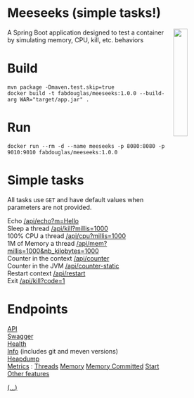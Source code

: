 # Meeseeks (simple tasks!)
<img align="right" width="25%" src="docs/meeseeks.png">
A Spring Boot application designed to test a container by simulating memory, CPU, kill, etc. behaviors

# Build
```
mvn package -Dmaven.test.skip=true
docker build -t fabdouglas/meeseeks:1.0.0 --build-arg WAR="target/app.jar" .
```

# Run
```
docker run --rm -d --name meeseeks -p 8080:8080 -p 9010:9010 fabdouglas/meeseeks:1.0.0
```

# Simple tasks
All tasks use `GET` and have default values when parameters are not provided.

Echo [/api/echo?m=Hello](http://localhost:8080/api/echo)  
Sleep a thread [/api/kill?millis=1000](http://localhost:8080/api/sleep)  
100% CPU a thread [/api/cpu?millis=1000](http://localhost:8080/api/cpu)  
1M of Memory a thread [/api/mem?millis=1000&nb_kilobytes=1000](http://localhost:8080/api/mem)  
Counter in the context [/api/counter](http://localhost:8080/api/counter)  
Counter in the JVM [/api/counter-static](http://localhost:8080/api/counter-static)  
Restart context [/api/restart](http://localhost:8080/api/restart)  
Exit [/api/kill?code=1](http://localhost:8080/api/exit)  

# Endpoints
[API](http://localhost:8080/api)  
[Swagger](http://localhost:8080/swagger-ui.html)  
[Health](http://localhost:8080/manage/health)  
[Info](http://localhost:8080/manage/info) (includes git and meven versions)  
[Heapdump](http://localhost:8080/manage/heapdump)  
[Metrics](http://localhost:8080/manage/metrics) : 
[Threads](http://localhost:8080/manage/metrics/jvm.threads.live) 
[Memory](http://localhost:8080/manage/metrics/jvm.memory.used) 
[Memory Committed](http://localhost:8080/manage/metrics/jvm.memory.committed) [Start](http://localhost:8080/manage/metrics/process.start.time)
[Other features](http://localhost:8080/manage)  


[(...)](https://docs.spring.io/spring-boot/docs/current/reference/htmlsingle/#production-ready-endpoints)

